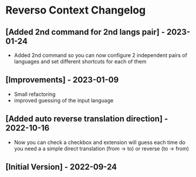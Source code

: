 # Reverso Context Changelog

## [Added 2nd command for 2nd langs pair] - 2023-01-24

- Added 2nd command so you can now configure 2 independent pairs of languages and set different shortcuts for each of them

## [Improvements] - 2023-01-09

- Small refactoring
- improved guessing of the input language

## [Added auto reverse translation direction] - 2022-10-16

- Now you can check a checkbox and extension will guess each time do you need a a simple direct translation (from -> to) or reverse (to -> from)

## [Initial Version] - 2022-09-24

